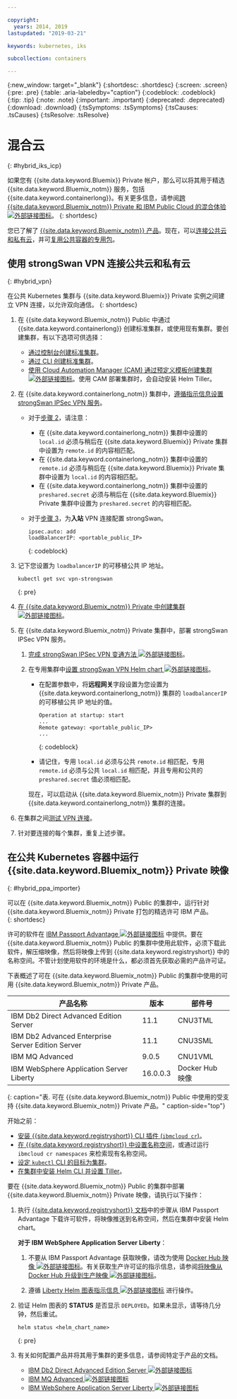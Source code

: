 ```yaml
---

copyright:
  years: 2014, 2019
lastupdated: "2019-03-21"

keywords: kubernetes, iks 

subcollection: containers

---
```


{:new_window: target="_blank"}
{:shortdesc: .shortdesc}
{:screen: .screen}
{:pre: .pre}
{:table: .aria-labeledby="caption"}
{:codeblock: .codeblock}
{:tip: .tip}
{:note: .note}
{:important: .important}
{:deprecated: .deprecated}
{:download: .download}
{:tsSymptoms: .tsSymptoms}
{:tsCauses: .tsCauses}
{:tsResolve: .tsResolve}


# 混合云
{: #hybrid_iks_icp}

如果您有 {{site.data.keyword.Bluemix}} Private 帐户，那么可以将其用于精选 {{site.data.keyword.Bluemix_notm}} 服务，包括 {{site.data.keyword.containerlong}}。有关更多信息，请参阅[跨 {{site.data.keyword.Bluemix_notm}} Private 和 IBM Public Cloud 的混合体验 ![外部链接图标](../icons/launch-glyph.svg "外部链接图标")](http://ibm.biz/hybridJune2018)。
{: shortdesc}

您已了解了 [{{site.data.keyword.Bluemix_notm}} 产品](/docs/containers?topic=containers-cs_ov#differentiation)。现在，可以[连接公共云和私有云](#hybrid_vpn)，并可[复用公共容器的专用包](#hybrid_ppa_importer)。

## 使用 strongSwan VPN 连接公共云和私有云
{: #hybrid_vpn}

在公共 Kubernetes 集群与 {{site.data.keyword.Bluemix}} Private 实例之间建立 VPN 连接，以允许双向通信。
{: shortdesc}

1.  在 {{site.data.keyword.Bluemix_notm}} Public 中通过 {{site.data.keyword.containerlong}} 创建标准集群，或使用现有集群。要创建集群，有以下选项可供选择：
    - [通过控制台创建标准集群](/docs/containers?topic=containers-clusters#clusters_ui)。
    - [通过 CLI 创建标准集群](/docs/containers?topic=containers-clusters#clusters_cli)。
    - [使用 Cloud Automation Manager (CAM) 通过预定义模板创建集群 ![外部链接图标](../icons/launch-glyph.svg "外部链接图标")](https://www.ibm.com/support/knowledgecenter/SS2L37_2.1.0.3/cam_deploy_IKS.html)。使用 CAM 部署集群时，会自动安装 Helm Tiller。

2.  在 {{site.data.keyword.containerlong_notm}} 集群中，[遵循指示信息设置 strongSwan IPSec VPN 服务](/docs/containers?topic=containers-vpn#vpn_configure)。

    *  对于[步骤 2](/docs/containers?topic=containers-vpn#strongswan_2)，请注意：

       * 在 {{site.data.keyword.containerlong_notm}} 集群中设置的 `local.id` 必须与稍后在 {{site.data.keyword.Bluemix}} Private 集群中设置为 `remote.id` 的内容相匹配。
       * 在 {{site.data.keyword.containerlong_notm}} 集群中设置的 `remote.id` 必须与稍后在 {{site.data.keyword.Bluemix}} Private 集群中设置为 `local.id` 的内容相匹配。
       * 在 {{site.data.keyword.containerlong_notm}} 集群中设置的 `preshared.secret` 必须与稍后在 {{site.data.keyword.Bluemix}} Private 集群中设置为 `preshared.secret` 的内容相匹配。

    *  对于[步骤 3](/docs/containers?topic=containers-vpn#strongswan_3)，为**入站** VPN 连接配置 strongSwan。

       ```
       ipsec.auto: add
       loadBalancerIP: <portable_public_IP>
       ```
       {: codeblock}

3.  记下您设置为 `loadbalancerIP` 的可移植公共 IP 地址。

    ```
    kubectl get svc vpn-strongswan
    ```
    {: pre}

4.  [在 {{site.data.keyword.Bluemix_notm}} Private 中创建集群 ![外部链接图标](../icons/launch-glyph.svg "外部链接图标")](https://www.ibm.com/support/knowledgecenter/SSBS6K_2.1.0.3/installing/installing.html)。

5.  在 {{site.data.keyword.Bluemix_notm}} Private 集群中，部署 strongSwan IPSec VPN 服务。

    1.  [完成 strongSwan IPSec VPN 变通方法 ![外部链接图标](../icons/launch-glyph.svg "外部链接图标")](https://www.ibm.com/support/knowledgecenter/SS2L37_2.1.0.3/cam_strongswan.html)。

    2.  在专用集群中[设置 strongSwan VPN Helm chart ![外部链接图标](../icons/launch-glyph.svg "外部链接图标")](https://www.ibm.com/support/knowledgecenter/SSBS6K_2.1.0.3/app_center/create_release.html)。

        *  在配置参数中，将**远程网关**字段设置为您设置为 {{site.data.keyword.containerlong_notm}} 集群的 `loadbalancerIP` 的可移植公共 IP 地址的值。

           ```
           Operation at startup: start
           ...
           Remote gateway: <portable_public_IP>
           ...
           ```
           {: codeblock}

        *  请记住，专用 `local.id` 必须与公共 `remote.id` 相匹配，专用 `remote.id` 必须与公共 `local.id` 相匹配，并且专用和公共的 `preshared.secret` 值必须相匹配。

        现在，可以启动从 {{site.data.keyword.Bluemix_notm}} Private 集群到 {{site.data.keyword.containerlong_notm}} 集群的连接。

7.  在集群之间[测试 VPN 连接](/docs/containers?topic=containers-vpn#vpn_test)。

8.  针对要连接的每个集群，重复上述步骤。


## 在公共 Kubernetes 容器中运行 {{site.data.keyword.Bluemix_notm}} Private 映像
{: #hybrid_ppa_importer}

可以在 {{site.data.keyword.Bluemix_notm}} Public 的集群中，运行针对 {{site.data.keyword.Bluemix_notm}} Private 打包的精选许可 IBM 产品。  
{: shortdesc}

许可的软件在 [IBM Passport Advantage ![外部链接图标](../icons/launch-glyph.svg "外部链接图标")](https://www-01.ibm.com/software/passportadvantage/index.html) 中提供。要在 {{site.data.keyword.Bluemix_notm}} Public 的集群中使用此软件，必须下载此软件，解压缩映像，然后将映像上传到 {{site.data.keyword.registryshort}} 中的名称空间。不管计划使用软件的环境是什么，都必须首先获取必需的产品许可证。

下表概述了可在 {{site.data.keyword.Bluemix_notm}} Public 的集群中使用的可用 {{site.data.keyword.Bluemix_notm}} Private 产品。

|产品名称|版本|部件号|
| --- | --- | --- |
|IBM Db2 Direct Advanced Edition Server|11.1|CNU3TML|
|IBM Db2 Advanced Enterprise Server Edition Server|11.1|CNU3SML|
|IBM MQ Advanced|9.0.5|CNU1VML|
|IBM WebSphere Application Server Liberty|16.0.0.3|Docker Hub 映像|
{: caption="表. 可在 {{site.data.keyword.Bluemix_notm}} Public 中使用的受支持 {{site.data.keyword.Bluemix_notm}} Private 产品。" caption-side="top"}

开始之前：
- [安装 {{site.data.keyword.registryshort}} CLI 插件 (`ibmcloud cr`)](/docs/services/Registry?topic=registry-registry_setup_cli_namespace#cli_namespace_registry_cli_install)。
- [在 {{site.data.keyword.registryshort}} 中设置名称空间](/docs/services/Registry?topic=registry-registry_setup_cli_namespace#registry_namespace_setup)，或通过运行 `ibmcloud cr namespaces` 来检索现有名称空间。
- [设定 `kubectl` CLI 的目标为集群](/docs/containers?topic=containers-cs_cli_install#cs_cli_configure)。
- [在集群中安装 Helm CLI 并设置 Tiller](/docs/containers?topic=containers-integrations#helm)。

要在 {{site.data.keyword.Bluemix_notm}} Public 的集群中部署 {{site.data.keyword.Bluemix_notm}} Private 映像，请执行以下操作：

1.  执行 [{{site.data.keyword.registryshort}} 文档](/docs/services/Registry?topic=registry-ts_index#ts_ppa)中的步骤从 IBM Passport Advantage 下载许可软件，将映像推送到名称空间，然后在集群中安装 Helm chart。

    **对于 IBM WebSphere Application Server Liberty**：

    1.  不要从 IBM Passport Advantage 获取映像，请改为使用 [Docker Hub 映像 ![外部链接图标](../icons/launch-glyph.svg "外部链接图标")](https://hub.docker.com/_/websphere-liberty/)。有关获取生产许可证的指示信息，请参阅[将映像从 Docker Hub 升级到生产映像 ![外部链接图标](../icons/launch-glyph.svg "外部链接图标")](https://github.com/WASdev/ci.docker/tree/master/ga/production-upgrade)。

    2.  遵循 [Liberty Helm 图表指示信息 ![外部链接图标](../icons/launch-glyph.svg "外部链接图标")](https://www.ibm.com/support/knowledgecenter/en/SSEQTP_liberty/com.ibm.websphere.wlp.doc/ae/rwlp_icp_helm.html) 进行操作。

2.  验证 Helm 图表的 **STATUS** 是否显示 `DEPLOYED`。如果未显示，请等待几分钟，然后重试。
    ```
    helm status <helm_chart_name>
    ```
    {: pre}

3.  有关如何配置产品并将其用于集群的更多信息，请参阅特定于产品的文档。

    - [IBM Db2 Direct Advanced Edition Server ![外部链接图标](../icons/launch-glyph.svg "外部链接图标")](https://www.ibm.com/support/knowledgecenter/en/SSEPGG_11.1.0/com.ibm.db2.luw.licensing.doc/doc/c0070181.html)
    - [IBM MQ Advanced ![外部链接图标](../icons/launch-glyph.svg "外部链接图标")](https://www.ibm.com/support/knowledgecenter/en/SSFKSJ_9.0.0/com.ibm.mq.helphome.v90.doc/WelcomePagev9r0.html)
    - [IBM WebSphere Application Server Liberty ![外部链接图标](../icons/launch-glyph.svg "外部链接图标")](https://www.ibm.com/support/knowledgecenter/en/SSEQTP_liberty/as_ditamaps/was900_welcome_liberty.html)
